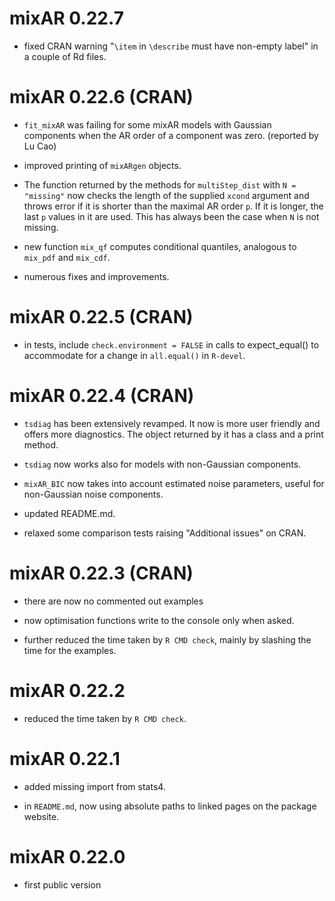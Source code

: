 # mixAR 0.22.7

- fixed CRAN warning "`\item` in `\describe` must have non-empty label" in a
  couple of Rd files.


# mixAR 0.22.6 (CRAN)

- `fit_mixAR` was failing for some mixAR models with Gaussian components when
  the AR order of a component was zero. (reported by Lu Cao)

- improved printing of `mixARgen` objects.

- The function returned by the methods for `multiStep_dist` with `N = "missing"`
  now checks the length of the supplied `xcond` argument and throws error if it
  is shorter than the maximal AR order `p`. If it is longer, the last `p` values
  in it are used.  This has always been the case when `N` is not missing.

- new function `mix_qf` computes conditional quantiles, analogous to `mix_pdf`
  and `mix_cdf`.

- numerous fixes and improvements.


# mixAR 0.22.5 (CRAN)

- in tests, include `check.environment = FALSE` in calls to expect_equal() to
  accommodate for a change in `all.equal()` in `R-devel`.


# mixAR 0.22.4 (CRAN)

- `tsdiag` has been extensively revamped. It now is more user friendly and
   offers more diagnostics. The object returned by it has a class and a print
   method.

- `tsdiag` now works also for models with non-Gaussian components.

- `mixAR_BIC` now takes into account estimated noise parameters, useful for
   non-Gaussian noise components.

- updated README.md.

- relaxed some comparison tests raising "Additional issues" on CRAN.


# mixAR 0.22.3 (CRAN)

- there are now no commented out examples

- now optimisation functions write to the console only when asked.

- further reduced the time taken by `R CMD check`, mainly by slashing the time
  for the examples.


# mixAR 0.22.2

- reduced the time taken by `R CMD check`.


# mixAR 0.22.1

- added missing import from stats4.

- in `README.md`, now using absolute paths to linked pages on the package website.


# mixAR 0.22.0

- first public version
